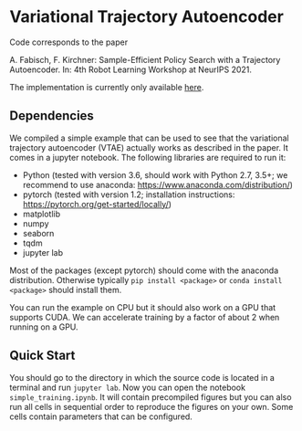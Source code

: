 # Variational Trajectory Autoencoder

Code corresponds to the paper

A. Fabisch, F. Kirchner: Sample-Efficient Policy Search with a Trajectory Autoencoder.
In: 4th Robot Learning Workshop at NeurIPS 2021.

The implementation is currently only available
[here](https://github.com/AlexanderFabisch/AlexanderFabisch.github.io/blob/source/content/downloads/vtae_code_example.zip?raw=true).

## Dependencies

We compiled a simple example that can be used to see that the
variational trajectory autoencoder (VTAE) actually works as described in
the paper. It comes in a jupyter notebook. The following libraries are
required to run it:

* Python (tested with version 3.6, should work with Python 2.7, 3.5+; we recommend to use anaconda: https://www.anaconda.com/distribution/)
* pytorch (tested with version 1.2; installation instructions: https://pytorch.org/get-started/locally/)
* matplotlib
* numpy
* seaborn
* tqdm
* jupyter lab

Most of the packages (except pytorch) should come with the anaconda
distribution. Otherwise typically `pip install <package>` or
`conda install <package>` should install them.

You can run the example on CPU but it should also work on a GPU that supports
CUDA. We can accelerate training by a factor of about 2 when running on a GPU.

## Quick Start

You should go to the directory in which the source code is located in a
terminal and run `jupyter lab`. Now you can open the notebook
`simple_training.ipynb`. It will contain precompiled figures but you
can also run all cells in sequential order to reproduce the figures
on your own. Some cells contain parameters that can be configured.
